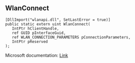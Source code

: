 ## WlanConnect

```
[DllImport("wlanapi.dll", SetLastError = true)]
public static extern uint WlanConnect(
   IntPtr hClientHandle,
   ref GUID pInterfaceGuid,
   ref WLAN_CONNECTION_PARAMETERS pConnectionParameters,
   IntPtr pReserved
);
```

Microsoft documentation: [Link](https://docs.microsoft.com/en-us/windows/win32/api/wlanapi/nf-wlanapi-wlanconnect)
